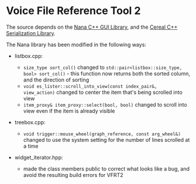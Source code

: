 # Voice File Reference Tool 2
The source depends on the [Nana C++ GUI Library](http://nanapro.org/en-us/), and the [Cereal C++ Serialization Library](http://uscilab.github.io/cereal/).

The Nana library has been modified in the following ways:
* listbox.cpp:
  * `size_type sort_col()` changed to `std::pair<listbox::size_type, bool> sort_col()` - this function now returns both the sorted column, and the direction of sorting
  * `void es_lister::scroll_into_view(const index_pair&, view_action)` changed to center the item that's being scrolled into view
  * `item_proxy& item_proxy::select(bool, bool)` changed to scroll into view even if the item is already visible

* treebox.cpp:
  * `void trigger::mouse_wheel(graph_reference, const arg_wheel&)` changed to use the system setting for the number of lines scrolled at a time

* widget_iterator.hpp:
  * made the class members public to correct what looks like a bug, and avoid the resulting build errors for VFRT2
